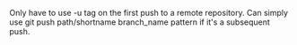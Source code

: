 Only have to use -u tag on the first push to a remote repository. Can simply use git push path/shortname branch_name pattern if it's a subsequent push.
